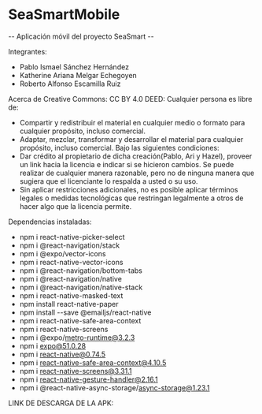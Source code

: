 # SeaSmartMobile
-- Aplicación móvil del proyecto SeaSmart --

Integrantes: 
* Pablo Ismael Sánchez Hernández
* Katherine Ariana Melgar Echegoyen
* Roberto Alfonso Escamilla Ruiz

  
Acerca de Creative Commons: 
CC BY 4.0 DEED: Cualquier persona es libre de:
* Compartir y redistribuir el material en cualquier medio o formato para cualquier propósito, incluso comercial.
* Adaptar, mezclar, transformar y desarrollar el material para cualquier propósito, incluso comercial. Bajo las siguientes condiciones:
* Dar  crédito  al propietario  de  dicha  creación(Pablo,  Ari  y  Hazel), proveer un link hacia la licencia e     indicar si se hicieron cambios. Se puede realizar de cualquier manera razonable, pero no de ninguna manera que    sugiera que el licenciante lo respalda a usted o su uso.
* Sin aplicar restricciones adicionales, no es posible aplicar términos legales o medidas tecnológicas que          restringan legalmente a otros de hacer algo que la licencia permite.
  
Dependencias instaladas:
* npm i react-native-picker-select
* npm i @react-navigation/stack
* npm i @expo/vector-icons
* npm i react-native-vector-icons
* npm i @react-navigation/bottom-tabs
* npm i @react-navigation/native
* npm i @react-navigation/native-stack
* npm i react-native-masked-text
* npm install react-native-paper
* npm install --save @emailjs/react-native
* npm i react-native-safe-area-context
* npm i react-native-screens
* npm i @expo/metro-runtime@3.2.3
* npm i expo@51.0.28
* npm i react-native@0.74.5
* npm i react-native-safe-area-context@4.10.5
* npm i react-native-screens@3.31.1
* npm i react-native-gesture-handler@2.16.1
* npm i @react-native-async-storage/async-storage@1.23.1

LINK DE DESCARGA DE LA APK: 